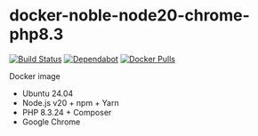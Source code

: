 # docker-noble-node20-chrome-php8.3

[![Build Status](https://github.com/vintagesucks/docker-noble-node20-chrome-php8.3/workflows/Build/badge.svg)](https://github.com/vintagesucks/docker-noble-node20-chrome-php8.3/actions) [![Dependabot](https://badgen.net/badge/Dependabot/enabled/green?icon=dependabot)](https://dependabot.com/) [![Docker Pulls](https://img.shields.io/docker/pulls/vintagesucks/docker-noble-node20-chrome-php8.3.svg)](https://hub.docker.com/r/vintagesucks/docker-noble-node20-chrome-php8.3/)

Docker image
* Ubuntu 24.04
* Node.js v20 + npm + Yarn
* PHP 8.3.24 + Composer
* Google Chrome
